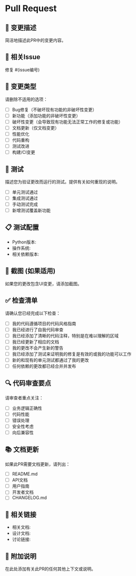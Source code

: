 # Pull Request

## 📝 变更描述
简洁地描述此PR中的变更内容。

## 🎯 相关Issue
修复 #(issue编号)

## 🔄 变更类型
请删除不适用的选项：
- [ ] Bug修复（不破坏现有功能的非破坏性变更）
- [ ] 新功能（添加功能的非破坏性变更）
- [ ] 破坏性变更（会导致现有功能无法正常工作的修复或功能）
- [ ] 文档更新（仅文档变更）
- [ ] 性能优化
- [ ] 代码重构
- [ ] 测试改进
- [ ] 构建/CI变更

## 🧪 测试
描述您为验证更改而运行的测试。提供有关如何重现的说明。
- [ ] 单元测试通过
- [ ] 集成测试通过
- [ ] 手动测试完成
- [ ] 新增测试覆盖新功能

## 📋 测试配置
- Python版本: 
- 操作系统: 
- 相关依赖版本: 

## 📸 截图 (如果适用)
如果您的更改包含UI变更，请添加截图。

## ✅ 检查清单
请确认您已经完成以下检查：
- [ ] 我的代码遵循项目的代码风格指南
- [ ] 我已经进行了自我代码审查
- [ ] 我已经添加了清晰的代码注释，特别是在难以理解的区域
- [ ] 我已经更新了相应的文档
- [ ] 我的更改不会产生新的警告
- [ ] 我已经添加了测试来证明我的修复是有效的或我的功能可以工作
- [ ] 新的和现有的单元测试都通过了我的更改
- [ ] 任何依赖的更改都已经合并并发布

## 🔍 代码审查要点
请审查者重点关注：
- [ ] 业务逻辑正确性
- [ ] 代码性能
- [ ] 错误处理
- [ ] 安全性考虑
- [ ] 向后兼容性

## 📚 文档更新
如果此PR需要文档更新，请列出：
- [ ] README.md
- [ ] API文档
- [ ] 用户指南
- [ ] 开发者文档
- [ ] CHANGELOG.md

## 🔗 相关链接
- 相关文档: 
- 设计文档: 
- 讨论链接: 

## 💬 附加说明
在此处添加有关此PR的任何其他上下文或说明。


